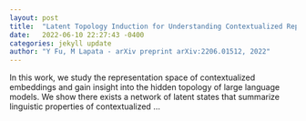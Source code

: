 ```yaml
---
layout: post
title:  "Latent Topology Induction for Understanding Contextualized Representations"
date:   2022-06-10 22:27:43 -0400
categories: jekyll update
author: "Y Fu, M Lapata - arXiv preprint arXiv:2206.01512, 2022"
---
```

In this work, we study the representation space of contextualized embeddings and gain insight into the hidden topology of large language models. We show there exists a network of latent states that summarize linguistic properties of contextualized …
